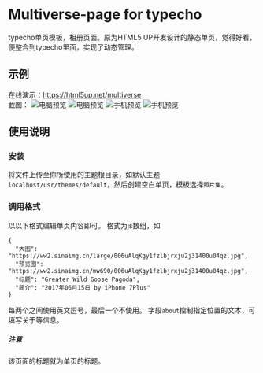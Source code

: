 # Multiverse-page for typecho
typecho单页模板，相册页面。原为HTML5 UP开发设计的静态单页，觉得好看，便整合到typecho里面，实现了动态管理。
## 示例
在线演示：https://html5up.net/multiverse   
截图：
![电脑预览](https://ww2.sinaimg.cn/large/006uAlqKgy1fzmaw48i3rj311o0ovdh9.jpg)
![电脑预览](https://ww2.sinaimg.cn/large/006uAlqKgy1fzmaxnswvej311q0ovt9u.jpg)
![手机预览](https://ww2.sinaimg.cn/large/006uAlqKgy1fzmay21sp1j30bi0kgaa8.jpg)
![手机预览](https://ww2.sinaimg.cn/large/006uAlqKgy1fzmay93rd6j30bi0kgt94.jpg)
## 使用说明
### 安装
将文件上传至你所使用的主题根目录，如默认主题`localhost/usr/themes/default`，然后创建空白单页，模板选择`照片集`。
### 调用格式
以以下格式编辑单页内容即可。
格式为js数组，如
```
{
  "大图": "https://ww2.sinaimg.cn/large/006uAlqKgy1fzlbjrxju2j31400u04qz.jpg",
  "预览图": "https://ww2.sinaimg.cn/mw690/006uAlqKgy1fzlbjrxju2j31400u04qz.jpg",
  "标题": "Greater Wild Goose Pagoda",
  "简介": "2017年06月15日 by iPhone 7Plus"
}
```
每两个之间使用英文逗号，最后一个不使用。
字段`about`控制指定位置的文本，可填写关于等信息。
##### 注意
该页面的标题就为单页的标题。
